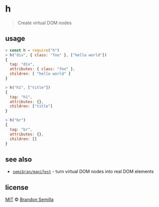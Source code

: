 # h
> Create virtual DOM nodes

## usage
```js
> const h = require("h")
> h("div", { class: "foo" }, ["hello world"])
{
  tag: "div",
  attributes: { class: "foo" },
  children: [ "hello world" ]
}

> h("h1", ["title"])
{
  tag: "h1",
  attributes: {},
  children: ["title"]
}

> h("br")
{
  tag: "br",
  attributes: {},
  children: []
}
```

## see also
- [`semibran/manifest`](https://github.com/semibran/manifest) - turn virtual DOM nodes into real DOM elements

## license
[MIT](https://opensource.org/licenses/MIT) © [Brandon Semilla](https://git.io/semibran)
